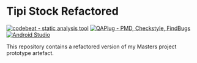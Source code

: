 # Tipi Stock Refactored

<a href="https://codebeat.co/"><img src="https://img.shields.io/badge/Codebeat-Static%20analysis%20tool-brightgreen" alt="codebeat - static analysis tool" /></a> <a href="https://plugins.jetbrains.com/plugin/4594-qaplug"><img src="https://img.shields.io/badge/QAPlug-PMD%2C_Checkstyle%2C_FindBugs-2ea44f" alt="QAPlug - PMD, Checkstyle, FindBugs"></a><a href="https://developer.android.com/studio"><img src="https://img.shields.io/badge/Android%20Studio-IDE%20Used-brightgreen" alt="Android Studio"></a>



This repository contains a refactored version of my Masters project prototype artefact.


